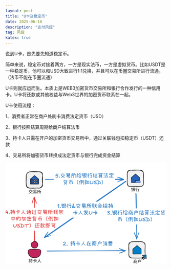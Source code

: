 ```yaml
---
layout: post
title: "U卡及稳定币"
date: 2025-06-18
description: "支付风控"
tag: 风控
katex: true
---
```


说到U卡，首先要先知道稳定币。

简单来说，稳定币对接着两方，一方是现实法币，一方是虚拟货币。比如USDT是一种稳定币，他可以和USD大致进行1:1兑换，并且可以在币圈交易所进行流通。（法币不能在币圈流通）

U卡则就应运而生。本质上是WEB3加密货币交易所和银行合作发行的一种信用卡。U卡将还款或其他权益与Web3世界的加密货币联系在一起。

U卡使用流程：

1、消费者正常在商户处刷卡消费法定货币（USD）

2、银行按照结算周期给商户结算法币

3、持卡人只需在开户的加密货币交易所中，通过关联钱包扣稳定币（USDT）还款

4、交易所将加密货币转换成法定货币与银行完成资金结算

![U卡使用流程](\assets\risk\2025-06-18-risk-payment-ucard\1.png)

